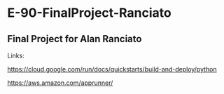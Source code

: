 # E-90-FinalProject-Ranciato

## Final Project for Alan Ranciato

Links:  

https://cloud.google.com/run/docs/quickstarts/build-and-deploy/python

https://aws.amazon.com/apprunner/

